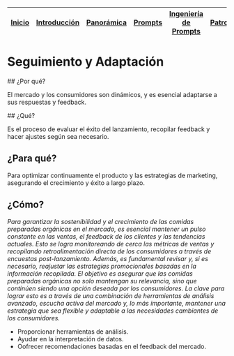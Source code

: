<div align=right>

|[Inicio](/README.md)|[Introducción](/documentos/intro.md)|[Panorámica](/documentos/panorámica.md)|[Prompts](/prompts/README.md)|[Ingeniería de Prompts](/ingenieriaDePrompts/README.md)|[Patrones](/ingenieriaDePrompts/patrones/README.md)|[Casos de Uso](/casosDeUso/README.md)|
|-|-|-|-|-|-|-

</div>

# Seguimiento y Adaptación

## ¿Por qué?

El mercado y los consumidores son dinámicos, y es esencial adaptarse a sus respuestas y feedback.

## ¿Qué?

Es el proceso de evaluar el éxito del lanzamiento, recopilar feedback y hacer ajustes según sea necesario.

## ¿Para qué?

Para optimizar continuamente el producto y las estrategias de marketing, asegurando el crecimiento y éxito a largo plazo.

## ¿Cómo?

*Para garantizar la sostenibilidad y el crecimiento de las comidas preparadas orgánicas en el mercado, es esencial mantener un pulso constante en las ventas, el feedback de los clientes y las tendencias actuales. Esto se logra monitoreando de cerca las métricas de ventas y recopilando retroalimentación directa de los consumidores a través de encuestas post-lanzamiento. Además, es fundamental revisar y, si es necesario, reajustar las estrategias promocionales basadas en la información recopilada. El objetivo es asegurar que las comidas preparadas orgánicas no solo mantengan su relevancia, sino que continúen siendo una opción deseada por los consumidores. La clave para lograr esto es a través de una combinación de herramientas de análisis avanzado, escucha activa del mercado y, lo más importante, mantener una estrategia que sea flexible y adaptable a las necesidades cambiantes de los consumidores.*

- Proporcionar herramientas de análisis.
- Ayudar en la interpretación de datos.
- Oofrecer recomendaciones basadas en el feedback del mercado.

